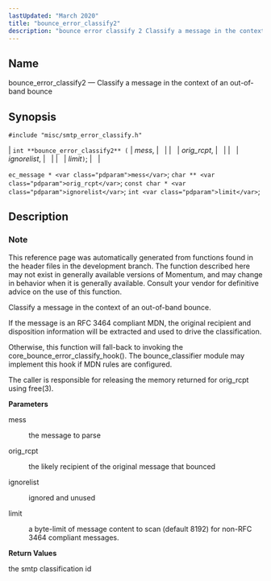 ```yaml
---
lastUpdated: "March 2020"
title: "bounce_error_classify2"
description: "bounce error classify 2 Classify a message in the context of an out of band bounce int bounce error classify 2 mess orig rcpt ignorelist limit ec message mess char orig rcpt const char ignorelist int limit This reference page was automatically generated from functions found in the header files..."
---
```


<a name="apis.bounce_error_classify2"></a> 
## Name

bounce_error_classify2 — Classify a message in the context of an out-of-band bounce

## Synopsis

`#include "misc/smtp_error_classify.h"`

| `int **bounce_error_classify2** (` | <var class="pdparam">mess</var>, |   |
|   | <var class="pdparam">orig_rcpt</var>, |   |
|   | <var class="pdparam">ignorelist</var>, |   |
|   | <var class="pdparam">limit</var>`)`; |   |

`ec_message * <var class="pdparam">mess</var>`;
`char ** <var class="pdparam">orig_rcpt</var>`;
`const char * <var class="pdparam">ignorelist</var>`;
`int <var class="pdparam">limit</var>`;<a name="idp47910384"></a> 
## Description

### Note

This reference page was automatically generated from functions found in the header files in the development branch. The function described here may not exist in generally available versions of Momentum, and may change in behavior when it is generally available. Consult your vendor for definitive advice on the use of this function.

Classify a message in the context of an out-of-band bounce.

If the message is an RFC 3464 compliant MDN, the original recipient and disposition information will be extracted and used to drive the classification.

Otherwise, this function will fall-back to invoking the core_bounce_error_classify_hook(). The bounce_classifier module may implement this hook if MDN rules are configured.

The caller is responsible for releasing the memory returned for orig_rcpt using free(3).

**<a name="idp47915040"></a> Parameters**

<dl class="variablelist">

<dt>mess</dt>

<dd>

the message to parse

</dd>

<dt>orig_rcpt</dt>

<dd>

the likely recipient of the original message that bounced

</dd>

<dt>ignorelist</dt>

<dd>

ignored and unused

</dd>

<dt>limit</dt>

<dd>

a byte-limit of message content to scan (default 8192) for non-RFC 3464 compliant messages.

</dd>

</dl>

**<a name="idp47923408"></a> Return Values**

the smtp classification id